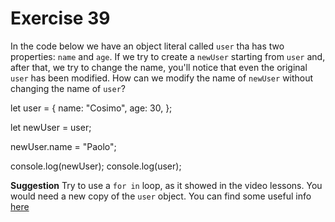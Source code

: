 # Exercise 39

In the code below we have an object literal called `user` tha has two properties: `name` and `age`. If we try to create a `newUser` starting from `user` and, after that, we try to change the name, you'll notice that even the original `user` has been modified. How can we modify the name of `newUser` without changing the name of `user`?

let user = {
name: "Cosimo",
age: 30,
};

let newUser = user;

newUser.name = "Paolo";

console.log(newUser);
console.log(user);

**Suggestion**
Try to use a `for in` loop, as it showed in the video lessons.
You would need a new copy of the `user` object.
You can find some useful info [here](https://javascript.info/object-copy)
